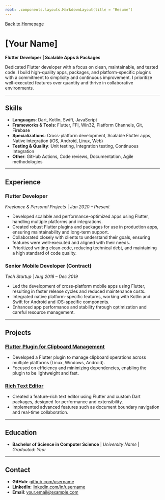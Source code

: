 ```yaml
---
root: .components.layouts.MarkdownLayout(title = "Resume")
---
```


[//]: # (TODO: Prepare the resume)

[Back to Homepage](./)

# **[Your Name]**
**Flutter Developer | Scalable Apps & Packages**

Dedicated Flutter developer with a focus on clean, maintainable, and tested code. I build high-quality apps, packages, and platform-specific plugins with a commitment to simplicity and continuous improvement. I prioritize well-executed features over quantity and thrive in collaborative environments.

---

## **Skills**
- **Languages**: Dart, Kotlin, Swift, JavaScript
- **Frameworks & Tools**: Flutter, FFI, Win32, Platform Channels, Git, Firebase
- **Specializations**: Cross-platform development, Scalable Flutter apps, Native integration (iOS, Android, Linux, Web)
- **Testing & Quality**: Unit testing, Integration testing, Continuous Integration
- **Other**: GitHub Actions, Code reviews, Documentation, Agile methodologies

---

## **Experience**
### **Flutter Developer**
*Freelance & Personal Projects* | *Jan 2020 – Present*
- Developed scalable and performance-optimized apps using Flutter, handling multiple platforms and integrations.
- Created robust Flutter plugins and packages for use in production apps, ensuring maintainability and long-term support.
- Collaborated closely with clients to understand their goals, ensuring features were well-executed and aligned with their needs.
- Prioritized writing clean code, reducing technical debt, and maintaining a high standard of code quality.

### **Senior Mobile Developer (Contract)**
*Tech Startup* | *Aug 2018 – Dec 2019*
- Led the development of cross-platform mobile apps using Flutter, resulting in faster release cycles and reduced maintenance costs.
- Integrated native platform-specific features, working with Kotlin and Swift for Android and iOS-specific components.
- Enhanced app performance and stability through optimization and careful resource management.

---

## **Projects**
### **[Flutter Plugin for Clipboard Management](link-to-github)**
- Developed a Flutter plugin to manage clipboard operations across multiple platforms (Linux, Windows, Android).
- Focused on efficiency and minimizing dependencies, enabling the plugin to be lightweight and fast.

### **[Rich Text Editor](link-to-github)**
- Created a feature-rich text editor using Flutter and custom Dart packages, designed for performance and extensibility.
- Implemented advanced features such as document boundary navigation and real-time collaboration.

---

## **Education**
- **Bachelor of Science in Computer Science** | *University Name* | *Graduated: Year*

---

## **Contact**
- **GitHub**: [github.com/username](https://github.com/username)
- **LinkedIn**: [linkedin.com/in/username](https://linkedin.com/in/username)
- **Email**: [your.email@example.com](mailto:your.email@example.com)
